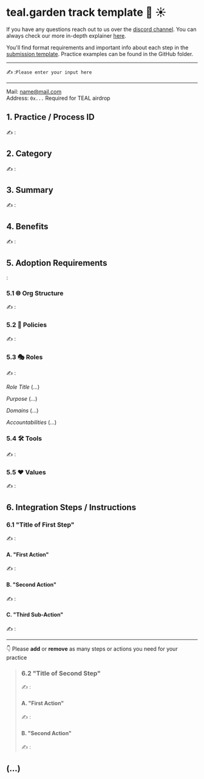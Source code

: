 # teal.garden track template :seedling: :sunny:

If you have any questions reach out to us over the [discord channel](https://discord.gg/T5NU2q5). You can always check our more in-depth explainer [here](https://github.com/deora-earth/tealgarden/blob/develop/docs/teal-basics.md).

You'll find format requirements and important info about each step in the [submission template](https://hackmd.io/@5-YIdqM_TiWI7n-xRmaUqg/H1ywNR6_I). Practice examples can be found in the GitHub folder.

---

:writing_hand: :`Please enter your input here`

---

Mail: name@mail.com  
Address: `0x...` Required for TEAL airdrop

## 1. Practice / Process ID

:writing_hand: :

## 2. Category

:writing_hand: :

## 3. Summary

:writing_hand: :

## 4. Benefits

:writing_hand: :

## 5. Adoption Requirements

:

### 5.1 :globe_with_meridians: Org Structure

:writing_hand: :

### 5.2 :scroll: Policies

:writing_hand: :

### 5.3 :performing_arts: Roles

:writing_hand: :

_Role Title_
(...)

_Purpose_
(...)

_Domains_
(...)

_Accountabilities_
(...)

### 5.4 :hammer_and_wrench: Tools

:writing_hand: :

### 5.5 :heart: Values

:writing_hand: :

## 6. Integration Steps / Instructions

### 6.1 "Title of First Step"

:writing_hand: :

#### A. "First Action"

:writing_hand: :

#### B. "Second Action"

:writing_hand: :

#### C. "Third Sub-Action"

:writing_hand: :

---

:point_down: Please **add** or **remove** as many steps or actions you need for your practice

> ### 6.2 "Title of Second Step"
>
> :writing_hand: :
>
> #### A. "First Action"
>
> :writing_hand: :
>
> #### B. "Second Action"
>
> :writing_hand: :

## (...)
